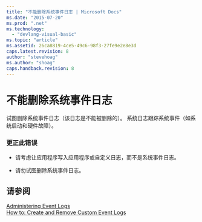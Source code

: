 ```yaml
---
title: "不能删除系统事件日志 | Microsoft Docs"
ms.date: "2015-07-20"
ms.prod: ".net"
ms.technology: 
  - "devlang-visual-basic"
ms.topic: "article"
ms.assetid: 26ca8819-4ce5-49c6-98f3-27fe9e2e8e3d
caps.latest.revision: 8
author: "stevehoag"
ms.author: "shoag"
caps.handback.revision: 8
---
```

# 不能删除系统事件日志
试图删除系统事件日志（该日志是不能被删除的）。 系统日志跟踪系统事件（如系统启动和硬件故障）。  
  
### 更正此错误  
  
-   请考虑让应用程序写入应用程序或自定义日志，而不是系统事件日志。  
  
-   请勿试图删除系统事件日志。  
  
## 请参阅  
 [Administering Event Logs](http://msdn.microsoft.com/zh-cn/35f53238-bdd2-417b-acd8-2fd9f7397f18)   
 [How to: Create and Remove Custom Event Logs](http://msdn.microsoft.com/zh-cn/af9b7da0-80c7-46ac-b7f7-897063ddd503)